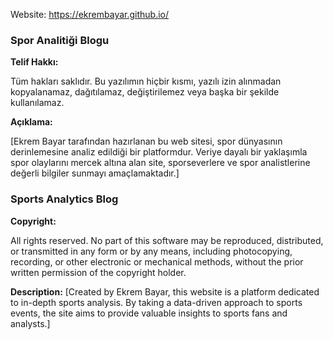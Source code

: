 Website: https://ekrembayar.github.io/

### Spor Analitiği Blogu

**Telif Hakkı:**

Tüm hakları saklıdır. Bu yazılımın hiçbir kısmı, yazılı izin alınmadan kopyalanamaz, dağıtılamaz, değiştirilemez veya başka bir şekilde kullanılamaz.

**Açıklama:**

[Ekrem Bayar tarafından hazırlanan bu web sitesi, spor dünyasının derinlemesine analiz edildiği bir platformdur. Veriye dayalı bir yaklaşımla spor olaylarını mercek altına alan site, sporseverlere ve spor analistlerine değerli bilgiler sunmayı amaçlamaktadır.]


### Sports Analytics Blog

**Copyright:**

All rights reserved. No part of this software may be reproduced, distributed, or transmitted in any form or by any means, including photocopying, recording, or other electronic or mechanical methods, without the prior written permission of the copyright holder.

**Description:**
[Created by Ekrem Bayar, this website is a platform dedicated to in-depth sports analysis. By taking a data-driven approach to sports events, the site aims to provide valuable insights to sports fans and analysts.]


